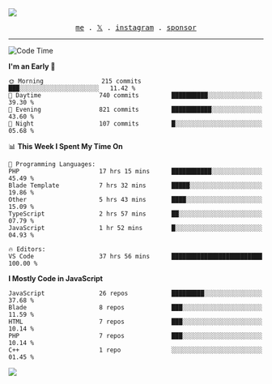<img style="bottom: 800px;" src="https://imgur.com/rilHVxA.png"/>
<p align="center">
  <samp>
    <a href="https://fayln.com">me</a> .
    <!-- <a href="https://fayln.com/projects">projects</a> . -->
    <a href="https://go.fayln.com/twitter">𝕏</a> .
    <a href="https://go.fayln.com/instagram">instagram</a> .
<!--     <a href="https://go.fayln.com/polywork">polywork</a> . -->
    <a href="https://github.com/sponsors/faridhnzz">sponsor</a>
  </samp>
</p>

---
<!--START_SECTION:waka-->
![Code Time](http://img.shields.io/badge/Code%20Time-3%2C331%20hrs%2039%20mins-blue)

**I'm an Early 🐤** 

```text
🌞 Morning                215 commits         ███░░░░░░░░░░░░░░░░░░░░░░   11.42 % 
🌆 Daytime                740 commits         ██████████░░░░░░░░░░░░░░░   39.30 % 
🌃 Evening                821 commits         ███████████░░░░░░░░░░░░░░   43.60 % 
🌙 Night                  107 commits         █░░░░░░░░░░░░░░░░░░░░░░░░   05.68 % 
```


📊 **This Week I Spent My Time On** 

```text
💬 Programming Languages: 
PHP                      17 hrs 15 mins      ███████████░░░░░░░░░░░░░░   45.49 % 
Blade Template           7 hrs 32 mins       █████░░░░░░░░░░░░░░░░░░░░   19.86 % 
Other                    5 hrs 43 mins       ████░░░░░░░░░░░░░░░░░░░░░   15.09 % 
TypeScript               2 hrs 57 mins       ██░░░░░░░░░░░░░░░░░░░░░░░   07.79 % 
JavaScript               1 hr 52 mins        █░░░░░░░░░░░░░░░░░░░░░░░░   04.93 % 

🔥 Editors: 
VS Code                  37 hrs 56 mins      █████████████████████████   100.00 % 
```

**I Mostly Code in JavaScript** 

```text
JavaScript               26 repos            █████████░░░░░░░░░░░░░░░░   37.68 % 
Blade                    8 repos             ███░░░░░░░░░░░░░░░░░░░░░░   11.59 % 
HTML                     7 repos             ███░░░░░░░░░░░░░░░░░░░░░░   10.14 % 
PHP                      7 repos             ███░░░░░░░░░░░░░░░░░░░░░░   10.14 % 
C++                      1 repo              ░░░░░░░░░░░░░░░░░░░░░░░░░   01.45 % 
```




<!--END_SECTION:waka-->

![](https://hit.yhype.me/github/profile?user_id=29797712)
